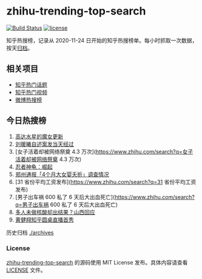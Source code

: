 # zhihu-trending-top-search

[![Build Status](https://github.com/justjavac/zhihu-trending-top-search/workflows/ci/badge.svg?branch=main)](https://github.com/justjavac/zhihu-trending-top-search/actions)
[![license](https://img.shields.io/github/license/justjavac/zhihu-trending-top-search)](https://github.com/justjavac/zhihu-trending-top-search/blob/main/LICENSE)

知乎热搜榜，记录从 2020-11-24 日开始的知乎热搜榜单。每小时抓取一次数据，按天[归档](./archives)。

## 相关项目

- [知乎热门话题](https://github.com/justjavac/zhihu-trending-hot-questions)
- [知乎热门视频](https://github.com/justjavac/zhihu-trending-hot-video)
- [微博热搜榜](https://github.com/justjavac/weibo-trending-hot-search)

## 今日热搜榜

<!-- BEGIN -->
<!-- 最后更新时间 Mon Nov 21 2022 21:30:58 GMT+0800 (China Standard Time) -->

1. [高达水星的魔女更新](https://www.zhihu.com/search?q=高达水星的魔女更新)
1. [刘暖曦自述案发当天经过](https://www.zhihu.com/search?q=刘暖曦自述案发当天经过)
1. [女子活着却被网络祭奠 4.3 万次](https://www.zhihu.com/search?q=女子活着却被网络祭奠 4.3 万次)
1. [忍者神龟：崛起](https://www.zhihu.com/search?q=忍者神龟：崛起)
1. [郑州通报「4个月大女婴夭折」调查情况](https://www.zhihu.com/search?q=郑州通报「4个月大女婴夭折」调查情况)
1. [31 省份平均工资发布](https://www.zhihu.com/search?q=31 省份平均工资发布)
1. [男子出车祸 600 私了 6 天后大出血死亡](https://www.zhihu.com/search?q=男子出车祸 600 私了 6
   天后大出血死亡)
1. [多人未做核酸却出结果？山西回应](https://www.zhihu.com/search?q=多人未做核酸却出结果？山西回应)
1. [黄健翔知乎圆桌直播首秀](https://www.zhihu.com/search?q=黄健翔知乎圆桌直播首秀)

<!-- END -->

历史归档 [./archives](./archives)

### License

[zhihu-trending-top-search](https://github.com/justjavac/zhihu-trending-top-search)
的源码使用 MIT License 发布。具体内容请查看 [LICENSE](./LICENSE) 文件。
